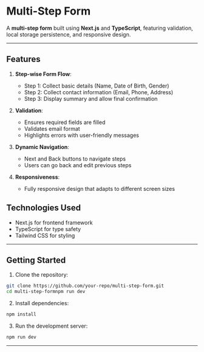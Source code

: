 # Multi-Step Form

A **multi-step form** built using **Next.js** and **TypeScript**, featuring validation, local storage persistence, and responsive design.

---

## Features

1. **Step-wise Form Flow**:
   - Step 1: Collect basic details (Name, Date of Birth, Gender)
   - Step 2: Collect contact information (Email, Phone, Address)
   - Step 3: Display summary and allow final confirmation

2. **Validation**:
   - Ensures required fields are filled
   - Validates email format
   - Highlights errors with user-friendly messages

3. **Dynamic Navigation**:
   - Next and Back buttons to navigate steps
   - Users can go back and edit previous steps

4. **Responsiveness**:
   - Fully responsive design that adapts to different screen sizes

## Technologies Used
  - Next.js for frontend framework
  - TypeScript for type safety
  - Tailwind CSS for styling

---

## Getting Started

1. Clone the repository:

```bash
git clone https://github.com/your-repo/multi-step-form.git
cd multi-step-formnpm run dev
```

2. Install dependencies:

```bash
npm install
```

3. Run the development server:

```bash
npm run dev
```

---
